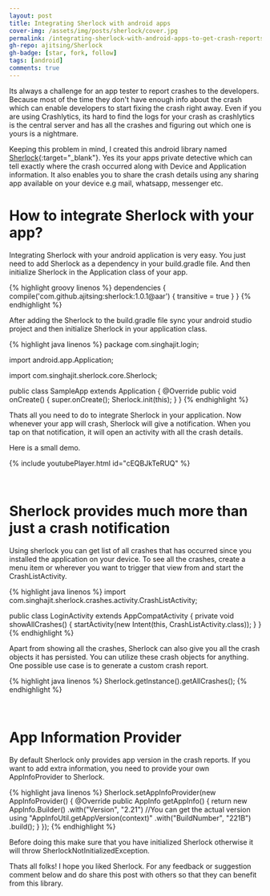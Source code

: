 ```yaml
---
layout: post
title: Integrating Sherlock with android apps
cover-img: /assets/img/posts/sherlock/cover.jpg
permalink: /integrating-sherlock-with-android-apps-to-get-crash-reports
gh-repo: ajitsing/Sherlock
gh-badge: [star, fork, follow]
tags: [android]
comments: true
---
```


Its always a challenge for an app tester to report crashes to the developers. Because most of the time they don't have enough info about the crash which can enable developers to start fixing the crash right away. Even if you are using Crashlytics, its hard to find the logs for your crash as crashlytics is the central server and has all the crashes and figuring out which one is yours is a nightmare.

Keeping this problem in mind, I created this android library named [Sherlock](https://github.com/ajitsing/Sherlock){:target="_blank"}. Yes its your apps private detective which can tell exactly where the crash occurred along with Device and Application information. It also enables you to share the crash details using any sharing app available on your device e.g mail, whatsapp, messenger etc.


# How to integrate Sherlock with your app?

Integrating Sherlock with your android application is very easy. You just need to add Sherlock as a dependency in your build.gradle file. And then initialize Sherlock in the Application class of your app.

{% highlight groovy linenos %}
dependencies {
    compile('com.github.ajitsing:sherlock:1.0.1@aar') {
        transitive = true
    }
}
{% endhighlight %}

After adding the Sherlock to the build.gradle file sync your android studio project and then initialize Sherlock in your application class.


{% highlight java linenos %}
package com.singhajit.login;

import android.app.Application;

import com.singhajit.sherlock.core.Sherlock;

public class SampleApp extends Application {
  @Override
  public void onCreate() {
    super.onCreate();
    Sherlock.init(this);
  }
}
{% endhighlight %}

Thats all you need to do to integrate Sherlock in your application. Now whenever your app will crash, Sherlock will give a notification. When you tap on that notification, it will open an activity with all the crash details.

Here is a small demo.

{% include youtubePlayer.html id="cEQBJkTeRUQ" %}

&nbsp;
# Sherlock provides much more than just a crash notification

Using sherlock you can get list of all crashes that has occurred since you installed the application on your device. To see all the crashes, create a menu item or wherever you want to trigger that view from and start the CrashListActivity.

{% highlight java linenos %}
import com.singhajit.sherlock.crashes.activity.CrashListActivity;

public class LoginActivity extends AppCompatActivity {
  private void showAllCrashes() {
    startActivity(new Intent(this, CrashListActivity.class));
  }
}
{% endhighlight %}

Apart from showing all the crashes, Sherlock can also give you all the crash objects it has persisted. You can utilize these crash objects for anything. One possible use case is to generate a custom crash report.

{% highlight java linenos %}
Sherlock.getInstance().getAllCrashes();
{% endhighlight %}

&nbsp;
# App Information Provider

By default Sherlock only provides app version in the crash reports. If you want to add extra information, you need to provide your own AppInfoProvider to Sherlock.

{% highlight java linenos %}
Sherlock.setAppInfoProvider(new AppInfoProvider() {
  @Override
  public AppInfo getAppInfo() {
    return new AppInfo.Builder()
               .with("Version", "2.21") //You can get the actual version using "AppInfoUtil.getAppVersion(context)"
               .with("BuildNumber", "221B")
               .build();
  }
});
{% endhighlight %}

Before doing this make sure that you have initialized Sherlock otherwise it will throw SherlockNotInitializedException.

Thats all folks! I hope you liked Sherlock. For any feedback or suggestion comment below and do share this post with others so that they can benefit from this library.
